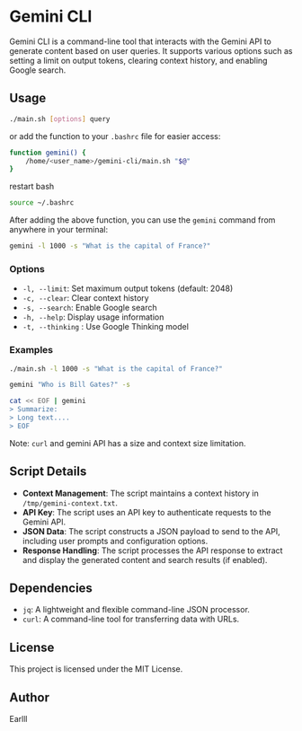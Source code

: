 # Gemini CLI

Gemini CLI is a command-line tool that interacts with the Gemini API to generate content based on user queries. It supports various options such as setting a limit on output tokens, clearing context history, and enabling Google search.

## Usage

```bash
./main.sh [options] query
```
or add the function to your `.bashrc` file for easier access:

```bash
function gemini() {
    /home/<user_name>/gemini-cli/main.sh "$@"
}
```

restart bash

```bash
source ~/.bashrc
```

After adding the above function, you can use the `gemini` command from anywhere in your terminal:

```bash
gemini -l 1000 -s "What is the capital of France?"
```


### Options

- `-l, --limit`: Set maximum output tokens (default: 2048)
- `-c, --clear`: Clear context history
- `-s, --search`: Enable Google search
- `-h, --help`: Display usage information
- `-t, --thinking` : Use Google Thinking model

### Examples

```bash
./main.sh -l 1000 -s "What is the capital of France?"
```
```bash
gemini "Who is Bill Gates?" -s
```
```bash
cat << EOF | gemini
> Summarize:
> Long text....
> EOF
```

Note: `curl` and gemini API has a size and context size limitation.

## Script Details

- **Context Management**: The script maintains a context history in `/tmp/gemini-context.txt`.
- **API Key**: The script uses an API key to authenticate requests to the Gemini API.
- **JSON Data**: The script constructs a JSON payload to send to the API, including user prompts and configuration options.
- **Response Handling**: The script processes the API response to extract and display the generated content and search results (if enabled).

## Dependencies

- `jq`: A lightweight and flexible command-line JSON processor.
- `curl`: A command-line tool for transferring data with URLs.

## License

This project is licensed under the MIT License.

## Author

Earlll